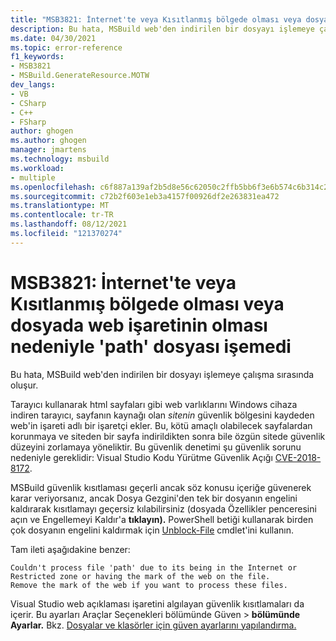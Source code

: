 ```yaml
---
title: "MSB3821: İnternet'te veya Kısıtlanmış bölgede olması veya dosyada web işaretinin olması nedeniyle 'path' dosyası işemedi"
description: Bu hata, MSBuild web'den indirilen bir dosyayı işlemeye çalışma sırasında oluşur.
ms.date: 04/30/2021
ms.topic: error-reference
f1_keywords:
- MSB3821
- MSBuild.GenerateResource.MOTW
dev_langs:
- VB
- CSharp
- C++
- FSharp
author: ghogen
ms.author: ghogen
manager: jmartens
ms.technology: msbuild
ms.workload:
- multiple
ms.openlocfilehash: c6f887a139af2b5d8e56c62050c2ffb5bb6f3e6b574c6b314c2360a84087a6ef
ms.sourcegitcommit: c72b2f603e1eb3a4157f00926df2e263831ea472
ms.translationtype: MT
ms.contentlocale: tr-TR
ms.lasthandoff: 08/12/2021
ms.locfileid: "121370274"
---
```

# <a name="msb3821-couldnt-process-file-path-due-to-its-being-in-the-internet-or-restricted-zone-or-having-the-mark-of-the-web-on-the-file"></a>MSB3821: İnternet'te veya Kısıtlanmış bölgede olması veya dosyada web işaretinin olması nedeniyle 'path' dosyası işemedi

Bu hata, MSBuild web'den indirilen bir dosyayı işlemeye çalışma sırasında oluşur.

Tarayıcı kullanarak html sayfaları gibi web varlıklarını Windows cihaza indiren tarayıcı, sayfanın kaynağı olan *sitenin* güvenlik bölgesini kaydeden web'in işareti adlı bir işaretçi ekler. Bu, kötü amaçlı olabilecek sayfalardan korunmaya ve siteden bir sayfa indirildikten sonra bile özgün sitede güvenlik düzeyini zorlamaya yöneliktir. Bu güvenlik denetimi şu güvenlik sorunu nedeniyle gereklidir: Visual Studio Kodu Yürütme Güvenlik Açığı [CVE-2018-8172](https://msrc.microsoft.com/update-guide/en-US/vulnerability/CVE-2018-8172).

 MSBuild güvenlik kısıtlaması geçerli ancak söz konusu içeriğe güvenerek karar veriyorsanız, ancak Dosya Gezgini'den tek bir dosyanın engelini  kaldırarak kısıtlamayı geçersiz kılabilirsiniz (dosyada Özellikler penceresini açın ve Engellemeyi Kaldır'a **tıklayın).** PowerShell betiği kullanarak birden çok dosyanın engelini kaldırmak için [Unblock-File](https://docs.microsoft.com/powershell/module/microsoft.powershell.utility/unblock-file) cmdlet'ini kullanın.

Tam ileti aşağıdakine benzer:

```output
Couldn't process file 'path' due to its being in the Internet or Restricted zone or having the mark of the web on the file.
Remove the mark of the web if you want to process these files.
```

Visual Studio web açıklaması işaretini algılayan güvenlik kısıtlamaları da içerir. Bu ayarları Araçlar Seçenekleri bölümünde Güven  >  **bölümünde Ayarlar.**  Bkz. [Dosyalar ve klasörler için güven ayarlarını yapılandırma.](../../ide/reference/trust-settings.md)
